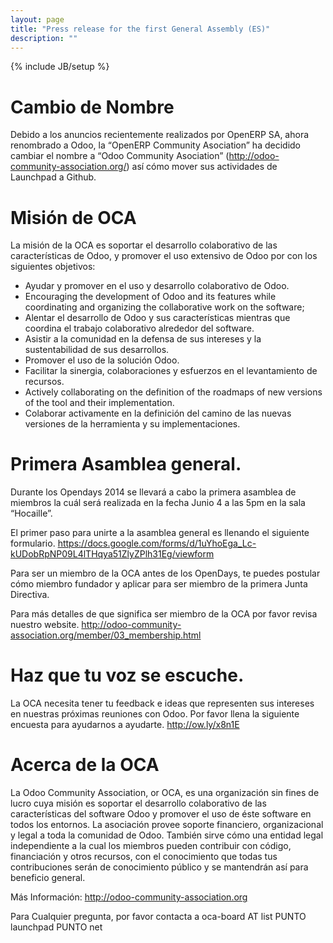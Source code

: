 ```yaml
---
layout: page
title: "Press release for the first General Assembly (ES)"
description: ""
---
```

{% include JB/setup %}

# Cambio de Nombre

Debido a los anuncios recientemente realizados por OpenERP SA, ahora renombrado a Odoo, la “OpenERP Community Asociation” ha decidido cambiar el nombre a “Odoo Community Asociation” (<a href="http://odoo-community-association.org">http://odoo-community-association.org/</a>) así cómo mover sus actividades de Launchpad a Github.

# Misión de OCA

La misión de la OCA es soportar el desarrollo colaborativo de las características de Odoo, y promover el uso extensivo de Odoo por con los siguientes objetivos:

+ Ayudar y promover en el uso y desarrollo colaborativo de Odoo.
+ Encouraging the development of Odoo and its features while coordinating and organizing the collaborative work on the software;
+ Alentar el desarrollo de Odoo y sus características mientras que coordina el trabajo colaborativo alrededor del software.
+ Asistir a la comunidad en la defensa de sus intereses y la sustentabilidad de sus desarrollos.
+ Promover el uso de la solución Odoo.
+ Facilitar la sinergia, colaboraciones y esfuerzos en el levantamiento de recursos.
+ Actively collaborating on the definition of the roadmaps of new versions of the tool and their implementation.
+ Colaborar activamente en la definición del camino de las nuevas versiones de la herramienta y su implementaciones.

# Primera Asamblea general.

Durante los Opendays 2014 se llevará a cabo la primera asamblea de miembros la cuál será realizada en la fecha Junio 4 a las 5pm en la sala “Hocaille”.

El primer paso para unirte a la asamblea general es llenando el siguiente formulario.
<a href="https://docs.google.com/forms/d/1uYhoEga_Lc-kUDobRpNP09L4lTHqya51ZlyZPlh31Eg/viewform">https://docs.google.com/forms/d/1uYhoEga_Lc-kUDobRpNP09L4lTHqya51ZlyZPlh31Eg/viewform</a>

Para ser un miembro de la OCA antes de los OpenDays, te puedes postular cómo miembro fundador y aplicar para ser miembro de la primera Junta Directiva.

Para más detalles de que significa ser miembro de la OCA por favor revisa nuestro website. 
<a href="http://odoo-community-association.org/member/03_membership.html">http://odoo-community-association.org/member/03_membership.html</a>

# Haz que tu voz se escuche.

La OCA necesita tener tu feedback e ideas que representen sus intereses en nuestras próximas reuniones con Odoo. Por favor llena la siguiente encuesta para ayudarnos a ayudarte. <a href="http://ow.ly/x8n1E">http://ow.ly/x8n1E</a>

# Acerca de la OCA

La Odoo Community Association, or OCA, es una organización sin fines de lucro cuya misión es soportar el desarrollo colaborativo de las características del software Odoo y promover el uso de éste software en todos los entornos. La asociación provee soporte financiero, organizacional y legal a toda la comunidad de Odoo. También sirve cómo una entidad legal independiente a la cual los miembros pueden contribuir con código, financiación y otros recursos, con el conocimiento que todas tus contribuciones serán de conocimiento público y se mantendrán así para beneficio general.

Más Información: <a href="http://odoo-community-association.org">http://odoo-community-association.org</a>

Para Cualquier pregunta, por favor contacta a oca-board AT list PUNTO launchpad PUNTO net